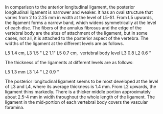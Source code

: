 In comparison to the anterior longitudinal ligament, the posterior longitudinal ligament is narrower and weaker. It has an oval structure that varies from 2 to 2.25 mm in width at the level of L5-S1. From L5 upwards, the ligament forms a narrow band, which widens symmetrically at the level of each disc. The fibers of the annulus fibrosus and the edge of the vertebral body are the sites of attachment of the ligament, but in some cases, not all, it is attached to the posterior aspect of the vertebra. The widths of the ligament at the different levels are as follows.

L5 1.4 cm, L3 1.5 " L2 1.1" L5 0.7 cm,  vertebral body level L3 0.8 L2 0.6 "

The thickness of the ligaments at different levels are as follows:

L5 1.3 mm L3 1.4 " L2 0.9 "

The posterior longitudinal ligament seems to be most developed at the level of L3 and L4, where its average thickness is 1.4 mm. From L2 upwards, the ligament thins markedly. There is a thicker middle portion approximately about 2.5-4 mm in width throughout the whole length of the ligament. The ligament in the mid-portion of each vertebral body covers the vascular foramina.